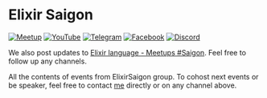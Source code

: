 # Elixir Saigon

[![Meetup](https://img.shields.io/badge/Meetup-f64363?style=for-the-badge&logo=meetup&logoColor=white)](https://www.meetup.com/saigon-elixir/) [![YouTube](https://img.shields.io/badge/YouTube-%23FF0000.svg?style=for-the-badge&logo=YouTube&logoColor=white)](https://www.youtube.com/channel/UCy8eabUAa8a5W4ITlCToJHw) [![Telegram](https://img.shields.io/badge/Telegram-2CA5E0?style=for-the-badge&logo=telegram&logoColor=white)](https://t.me/elixirvn) [![Facebook](https://img.shields.io/badge/Facebook-%231877F2.svg?style=for-the-badge&logo=Facebook&logoColor=white)](https://www.facebook.com/elixir.org.vn) [![Discord](https://img.shields.io/badge/Discord-%235865F2.svg?style=for-the-badge&logo=discord&logoColor=white)](https://discord.gg/besydrXJ) 

We also post updates to [Elixir language - Meetups #Saigon](https://discord.gg/ZqYnQzDt). Feel free to follow up any channels.

All the contents of events from ElixirSaigon group. 
To cohost next events or be speaker, feel free to contact [me](mailto:thien.an.vo.nguyen@gmail.com) directly or on any channel above.


